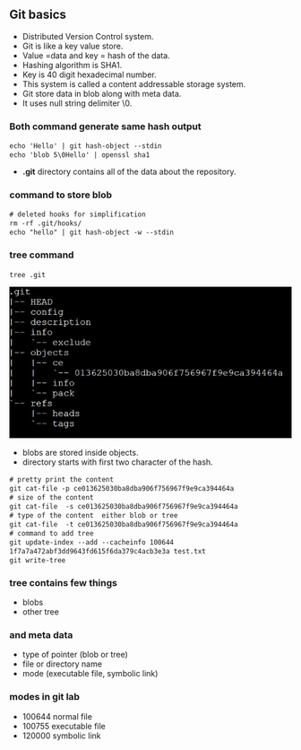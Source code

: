 ## Git basics
- Distributed Version Control system.
- Git is like a key value store.
- Value =data and key = hash of the data.
- Hashing algorithm is SHA1.
- Key is 40 digit hexadecimal number.
- This system is called a content addressable storage system.
- Git store data in blob along with meta data.
- It uses null string delimiter \0.
### Both command generate same hash output
```console
echo 'Hello' | git hash-object --stdin
echo 'blob 5\0Hello' | openssl sha1
```

- **.git** directory contains all of the data about the repository.
  
### command to store blob
```console
# deleted hooks for simplification
rm -rf .git/hooks/ 
echo "hello" | git hash-object -w --stdin  
```  
### tree command
```console
tree .git
```  
![.git directory tree representation](images/tree.jpg)
- blobs are stored inside objects. 
- directory starts with first two character of the hash.
```console
# pretty print the content
git cat-file -p ce013625030ba8dba906f756967f9e9ca394464a 
# size of the content
git cat-file  -s ce013625030ba8dba906f756967f9e9ca394464a 
# type of the content  either blob or tree
git cat-file  -t ce013625030ba8dba906f756967f9e9ca394464a
# command to add tree
git update-index --add --cacheinfo 100644 1f7a7a472abf3dd9643fd615f6da379c4acb3e3a test.txt 
git write-tree
```
### tree contains few things
- blobs
- other tree
### and meta data
  - type of pointer (blob or tree)
  - file or directory name
  - mode (executable file, symbolic link)

### modes in git lab
- 100644 normal file
- 100755 executable file
- 120000 symbolic link
